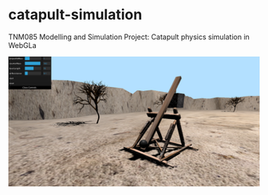 # catapult-simulation
TNM085 Modelling and Simulation Project: Catapult physics simulation in WebGLa

![result](result.png)
